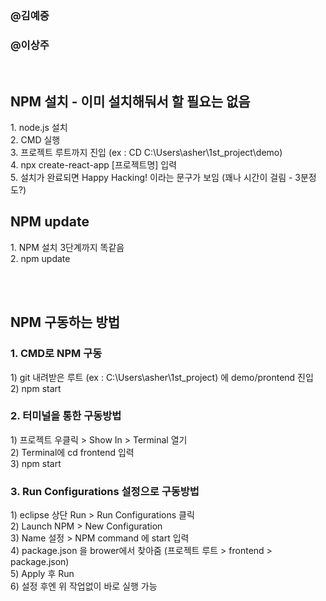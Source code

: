 <h3>@김예중</font></h3>
<h3>@이상주</h3>
<br>

<h2>NPM 설치 - 이미 설치해둬서 할 필요는 없음</h2>
  1. node.js 설치<br>
  2. CMD 실행<br>
  3. 프로젝트 루트까지 진입 (ex : CD C:\Users\asher\1st_project\demo)<br>
  4. npx create-react-app [프로젝트명] 입력<br>
  5. 설치가 완료되면 Happy Hacking! 이라는 문구가 보임 (꽤나 시간이 걸림 - 3분정도?)<br>

<h2>NPM update</h2>
  1. NPM 설치 3단계까지 똑같음<br>
  2. npm update

<br><br><h2>NPM 구동하는 방법</h2>
<h3>1. CMD로 NPM 구동</h3>
  1) git 내려받은 루트 (ex : C:\Users\asher\1st_project) 에 demo/prontend 진입<br>
  2) npm start


<h3>2. 터미널을 통한 구동방법</h3>
  1) 프로젝트 우클릭 > Show In > Terminal 열기<br>
  2) Terminal에 cd frontend 입력<br>
  3) npm start

     
<h3>3. Run Configurations 설정으로 구동방법</h3>
  1) eclipse 상단 Run > Run Configurations 클릭<br>
  2) Launch NPM > New Configuration<br>
  3) Name 설정 > NPM command 에 start 입력<br>
  4) package.json 을 brower에서 찾아줌 (프로젝트 루트 > frontend > package.json)<br>
  5) Apply 후 Run<br>
  6) 설정 후엔 위 작업없이 바로 실행 가능
